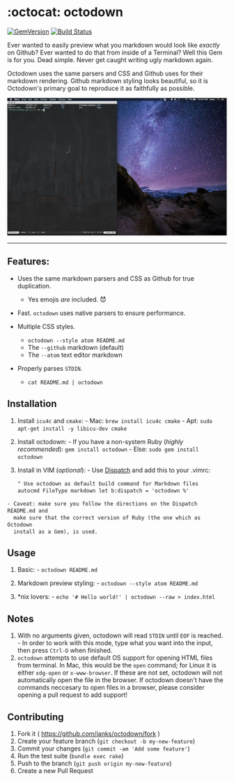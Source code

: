 :octocat: octodown
==================

[![GemVersion](https://badge.fury.io/rb/octodown.svg)](http://badge.fury.io/rb/octodown)
[![Build Status](https://travis-ci.org/ianks/octodown.svg)](https://travis-ci.org/ianks/octodown)


Ever wanted to easily preview what you markdown would look like _exactly_ on
Github? Ever wanted to do that from inside of a Terminal? Well this Gem is for
you. Dead simple. Never get caught writing ugly markdown again.

Octodown uses the same parsers and CSS and Github uses for their markdown
rendering. Github markdown styling looks beautiful, so it is Octodown's
primary goal to reproduce it as faithfully as possible.

![Octodown GIF](assets/octodown.gif?raw=true)

-------------------------------------------------------------------------------

## Features:

  - Uses the same markdown parsers and CSS as Github for true duplication.
    - Yes emojis _are_ included. :smiling_imp:

  - Fast. `octodown` uses native parsers to ensure performance.
  - Multiple CSS styles.
    - `octodown --style atom README.md`
    - The `--github` markdown (default)
    - The `--atom` text editor markdown

  - Properly parses `STDIN`.
    - `cat README.md | octodown`

## Installation

  1. Install `icu4c` and `cmake`:
    - Mac: `brew install icu4c cmake`
    - Apt: `sudo apt-get install -y libicu-dev cmake`

  2. Install octodown:
    - If you have a non-system Ruby (_highly recommended_):  `gem install
      octodown`
    - Else: `sudo gem install octodown`

  4. Install in VIM (_optional_):
    - Use [Dispatch](https://github.com/tpope/vim-dispatch) and add this to
      your .vimrc:

      ```viml
      " Use octodown as default build command for Markdown files
      autocmd FileType markdown let b:dispatch = 'octodown %'
      ```
    - Caveat: make sure you follow the directions on the Dispatch README.md and
      make sure that the correct version of Ruby (the one which as Octodown
      install as a Gem), is used.

## Usage

  1. Basic:
    - `octodown README.md`

  2. Markdown preview styling:
    - `octodown --style atom README.md`

  3. *nix lovers:
    - `echo '# Hello world!' | octodown --raw > index.html`

## Notes

  1. With no arguments given, octodown will read `STDIN` until `EOF` is reached.
    - In order to work with this mode, type what you want into the input, then press
      `Ctrl-D` when finished.
  2. `octodown` attempts to use default OS support for opening HTML files from
  terminal. In Mac, this would be the `open` command; for Linux it is either
  `xdg-open` or `x-www-browser`. If these are not set, octodown will not
  automatically open the file in the browser. If octodown doesn't have the
  commands neccesary to open files in a browser, please consider opening a pull
  request to add support!

## Contributing

  1. Fork it ( https://github.com/ianks/octodown/fork )
  2. Create your feature branch (`git checkout -b my-new-feature`)
  3. Commit your changes (`git commit -am 'Add some feature'`)
  4. Run the test suite (`bundle exec rake`)
  5. Push to the branch (`git push origin my-new-feature`)
  6. Create a new Pull Request

